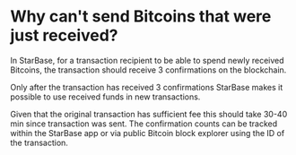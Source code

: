 # Why can't send Bitcoins that were just received?

In StarBase, for a transaction recipient to be able to spend newly received Bitcoins, the transaction should receive 3 confirmations on the blockchain. 

Only after the transaction has received 3 confirmations StarBase makes it possible to use received funds in new transactions.

Given that the original transaction has sufficient fee this should take 30-40 min since transaction was sent. The confirmation counts can be tracked within the StarBase app or via public Bitcoin block explorer using the ID of the transaction.
